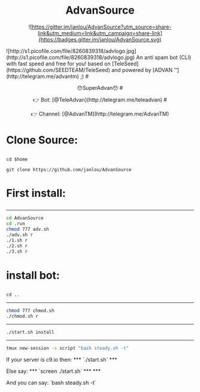 # <h1 align="center">AdvanSource</h1><p align="center">  <p align="center">![https://gitter.im/janlou/AdvanSource?utm_source=share-link&utm_medium=link&utm_campaign=share-link](https://badges.gitter.im/janlou/AdvanSource.svg)
<p align="left">![http://s1.picofile.com/file/8260839318/advlogo.jpg](http://s1.picofile.com/file/8260839318/advlogo.jpg) An anti spam bot (CLI) with fast speed and free for you! based on [TeleSeed](https://github.com/SEEDTEAM/TeleSeed) and powered by [ADVAN ™](http://telegram.me/advantm) ;)
# <p align="center">😯SuperAdvan😯
# <p align="center">👉 Bot: [@TeleAdvan](http://telegram.me/teleadvan)
# <p align="center">👉 Channel: [@AdvanTM](http://telegram.me/AdvanTM)

# <p align="left">Clone Source:
```
cd $home
```
```
git clone https://github.com/janlou/AdvanSource
```
# <p align="left">First install:
***
```bash
cd AdvanSource
cd .run
chmod 777 adv.sh
./adv.sh r
./1.sh r
./2.sh r
./3.sh r
```
# <p align="left">install bot:
```
cd ..
```
***
```bash
chmod 777 chmod.sh
./chmod.sh r
```
***
`./start.sh install`
***
```bash
tmux new-session -s script "bash steady.sh -t"
```
<p align="left">If your server is c9.io then:
***
`./start.sh`
***
<p align="left">Else say:
***
`screen ./start.sh`
***
***
<p align="left">And you can say:
`bash steady.sh -t`
